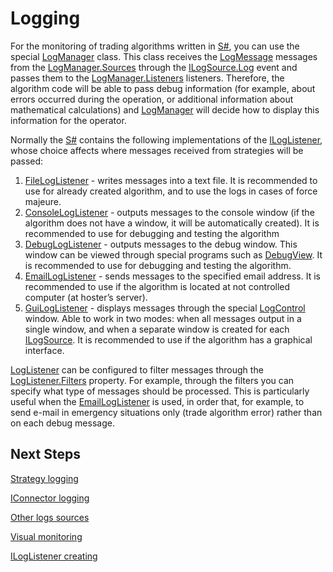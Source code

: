 # Logging

For the monitoring of trading algorithms written in [S\#](../api.md), you can use the special [LogManager](xref:StockSharp.Logging.LogManager) class. This class receives the [LogMessage](xref:StockSharp.Logging.LogMessage) messages from the [LogManager.Sources](xref:StockSharp.Logging.LogManager.Sources) through the [ILogSource.Log](xref:StockSharp.Logging.ILogSource.Log) event and passes them to the [LogManager.Listeners](xref:StockSharp.Logging.LogManager.Listeners) listeners. Therefore, the algorithm code will be able to pass debug information (for example, about errors occurred during the operation, or additional information about mathematical calculations) and [LogManager](xref:StockSharp.Logging.LogManager) will decide how to display this information for the operator. 

Normally the [S\#](../api.md) contains the following implementations of the [ILogListener](xref:StockSharp.Logging.ILogListener), whose choice affects where messages received from strategies will be passed: 

1. [FileLogListener](xref:StockSharp.Logging.FileLogListener) \- writes messages into a text file. It is recommended to use for already created algorithm, and to use the logs in cases of force majeure. 
2. [ConsoleLogListener](xref:StockSharp.Logging.ConsoleLogListener) \- outputs messages to the console window (if the algorithm does not have a window, it will be automatically created). It is recommended to use for debugging and testing the algorithm 
3. [DebugLogListener](xref:StockSharp.Logging.DebugLogListener) \- outputs messages to the debug window. This window can be viewed through special programs such as [DebugView](https://technet.microsoft.com/en-us/sysinternals/bb896647.aspx). It is recommended to use for debugging and testing the algorithm. 
4. [EmailLogListener](xref:StockSharp.Logging.EmailLogListener) \- sends messages to the specified email address. It is recommended to use if the algorithm is located at not controlled computer (at hoster’s server). 
5. [GuiLogListener](xref:StockSharp.Xaml.GuiLogListener) \- displays messages through the special [LogControl](xref:StockSharp.Xaml.LogControl) window. Able to work in two modes: when all messages output in a single window, and when a separate window is created for each [ILogSource](xref:StockSharp.Logging.ILogSource). It is recommended to use if the algorithm has a graphical interface. 

[LogListener](xref:StockSharp.Logging.LogListener) can be configured to filter messages through the [LogListener.Filters](xref:StockSharp.Logging.LogListener.Filters) property. For example, through the filters you can specify what type of messages should be processed. This is particularly useful when the [EmailLogListener](xref:StockSharp.Logging.EmailLogListener) is used, in order that, for example, to send e\-mail in emergency situations only (trade algorithm error) rather than on each debug message. 

## Next Steps

[Strategy logging](logging/strategy_logging.md)

[IConnector logging](logging/iconnector_logging.md)

[Other logs sources](logging/other_logs_sources.md)

[Visual monitoring](logging/visual_monitoring.md)

[ILogListener creating](logging/custom_iloglistener.md)
